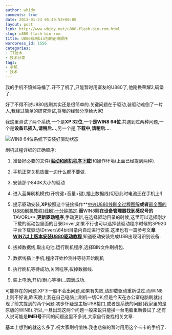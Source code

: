 ```yaml
---
author: whidy
comments: true
date: 2013-01-23 05:49:52+00:00
layout: post
link: http://www.whidy.net/u880-flash-bin-rom.html
slug: u880-flash-bin-rom
title: U880线刷bin包的正确顺序
wordpress_id: 1556
categories:
- IT技术
- 技术分享
tags:
- 手机
- 技术
---
```


我的手机不慎掉马桶了.开不了机了,只能暂时用室友的U880了,他刚换荣耀2,碉堡了.

好了不得不说U880线刷其实还是很简单的.关键问题在于驱动,装驱动难倒了一片人,我经过简单的研究测试,将我的经验分享给大家!

我这里测试了两个系统,一个是**XP 32位**,一个**是WIN8 64位**.共遇到过两种问题,一个是**设备已插入,请稍后...**,另一个是,**下载中,请稍后...**.

![WIN8 64位系统下安装好驱动状态](http://www.whidy.net/wp-content/uploads/2013/01/usbdriver-400x211.jpg)

<!-- more -->

刷机过程详细的正确顺序:



	
  1. 准备好必要的文件([**驱动和刷机程序下载**](http://sdrv.ms/10GLsYq))和操作环境(上面已经提到两种).

	
  2. 手机正常关机放置一边什么都不要做.

	
  3. 安装那个840K大小的驱动

	
  4. 进入蓝屏刷机模式(开机键+音量+键),插上数据线(切忌此时电池还在手机上!)

	
  5. 提示驱动安装,**XP**按照这个链接操作**[中兴U880线刷全过程图解](http://bbs.hiapk.com/forum.php?mod=viewthread&tid=3210983&extra=page%3D1%26filter%3Dtypeid%26typeid%3D2329&page=1)**或者**[最全面的U880刷机教程(线刷)十分钟搞定](http://wenku.baidu.com/view/d41b742ecfc789eb172dc825.html)**.而**WIN8**则在设备管理器找到感叹号的**TAVORL**,**更新驱动程序**,手动更新,在选择驱动目录的时候,这里可以选择刚才下载的驱动包里面的目录Driver,如果不行也可以选择装驱动程序时候的SP920平台下载驱动\Drivers\64bit目录内自动进行安装.这里也有一篇参考文**章[WIN7以上版本安装U880驱动教程](http://www.shuame.com/faq/manual-tutorial/246--u880.html)**,知道驱动安装完成USB出现可识别设备.

	
  6. 拔掉数据线,取出电池.运行刷机程序,选择BIN文件刷机包.

	
  7. 数据线插上手机,程序开始检测并等待开始刷机

	
  8. 执行刷机等待成功,关闭程序,拔掉数据线.

	
  9. 装上电池,开机(耐心等待)...圆满成功.


可能存在的问题.XP下一般不会出问题,如果有失败,请卸载驱动重新试过.而WIN8上则不好说,昨天晚上我在自己电脑上刷机一切OK,但是今天在办公室电脑刷就出现了前文提到的两个问题.初步怀疑是主板USB接口,或者是系统的问题(我家里的是原版的WIN8).所以,一旦出现这两个问题一般来说只能换一台电脑重新尝试了.还有人说可能是**IMEI号**不同的问题这里不多说,大家自行查找相关文章.

基本上想到的就这么多了.祝大家刷机愉快.我也悲催的暂时用用这个卡卡的手机了.
